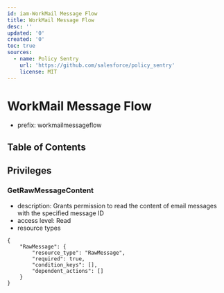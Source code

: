 ```yaml
---
id: iam-WorkMail Message Flow
title: WorkMail Message Flow
desc: ''
updated: '0'
created: '0'
toc: true
sources:
  - name: Policy Sentry
    url: 'https://github.com/salesforce/policy_sentry'
    license: MIT
---
```

# WorkMail Message Flow
- prefix: workmailmessageflow

## Table of Contents

## Privileges
### GetRawMessageContent
- description: Grants permission to read the content of email messages with the specified message ID
- access level: Read
- resource types
```
{
    "RawMessage": {
        "resource_type": "RawMessage",
        "required": true,
        "condition_keys": [],
        "dependent_actions": []
    }
}
```
